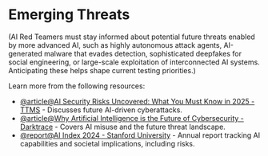 # Emerging Threats

(AI Red Teamers must stay informed about potential future threats enabled by more advanced AI, such as highly autonomous attack agents, AI-generated malware that evades detection, sophisticated deepfakes for social engineering, or large-scale exploitation of interconnected AI systems. Anticipating these helps shape current testing priorities.)

Learn more from the following resources:

- [@article@AI Security Risks Uncovered: What You Must Know in 2025 - TTMS](https://ttms.com/uk/ai-security-risks-explained-what-you-need-to-know-in-2025/) - Discusses future AI-driven cyberattacks.
- [@article@Why Artificial Intelligence is the Future of Cybersecurity - Darktrace](https://www.darktrace.com/blog/why-artificial-intelligence-is-the-future-of-cybersecurity) - Covers AI misuse and the future threat landscape.
- [@report@AI Index 2024 - Stanford University](https://aiindex.stanford.edu/report/) - Annual report tracking AI capabilities and societal implications, including risks.
